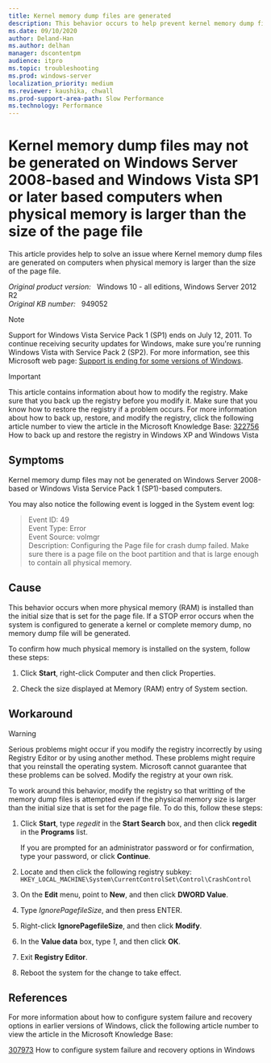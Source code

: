 ```yaml
---
title: Kernel memory dump files are generated
description: This behavior occurs to help prevent kernel memory dump files from being written to a page file where the memory dump file is larger than the page file. Workaround is to modify the registry to enable this behavior.
ms.date: 09/10/2020
author: Deland-Han
ms.author: delhan
manager: dscontentpm
audience: itpro
ms.topic: troubleshooting
ms.prod: windows-server
localization_priority: medium
ms.reviewer: kaushika, chwall
ms.prod-support-area-path: Slow Performance
ms.technology: Performance
---
```

# Kernel memory dump files may not be generated on Windows Server 2008-based and Windows Vista SP1 or later based computers when physical memory is larger than the size of the page file

This article provides help to solve an issue where Kernel memory dump files are generated on computers when physical memory is larger than the size of the page file.

_Original product version:_ &nbsp; Windows 10 - all editions, Windows Server 2012 R2  
_Original KB number:_ &nbsp; 949052

> [!NOTE]
> Support for Windows Vista Service Pack 1 (SP1) ends on July 12, 2011. To continue receiving security updates for Windows, make sure you're running Windows Vista with Service Pack 2 (SP2). For more information, see this Microsoft web page: [Support is ending for some versions of Windows](https://windows.microsoft.com/windows/help/end-support-windows-xp-sp2-windows-vista-without-service-packs).

> [!IMPORTANT]
> This article contains information about how to modify the registry. Make sure that you back up the registry before you modify it. Make sure that you know how to restore the registry if a problem occurs. For more information about how to back up, restore, and modify the registry, click the following article number to view the article in the Microsoft Knowledge Base: [322756](https://support.microsoft.com/help/322756) How to back up and restore the registry in Windows XP and Windows Vista  

## Symptoms

Kernel memory dump files may not be generated on Windows Server 2008-based or Windows Vista Service Pack 1 (SP1)-based computers.

You may also notice the following event is logged in the System event log:

> Event ID: 49  
Event Type: Error  
Event Source: volmgr  
Description: Configuring the Page file for crash dump failed. Make sure there is a page file on the boot partition and that is large enough to contain all physical memory.

## Cause

This behavior occurs when more physical memory (RAM) is installed than the initial size that is set for the page file. If a STOP error occurs when the system is configured to generate a kernel or complete memory dump, no memory dump file will be generated.

To confirm how much physical memory is installed on the system, follow these steps:

1. Click **Start**, right-click Computer and then click Properties.

2. Check the size displayed at Memory (RAM) entry of System section.

## Workaround

> [!WARNING]
> Serious problems might occur if you modify the registry incorrectly by using Registry Editor or by using another method. These problems might require that you reinstall the operating system. Microsoft cannot guarantee that these problems can be solved. Modify the registry at your own risk.

To work around this behavior, modify the registry so that writting of the memory dump files is attempted even if the physical memory size is larger than the initial size that is set for the page file. To do this, follow these steps:

1. Click **Start**, type *regedit* in the **Start Search** box, and then click **regedit** in the **Programs** list.

    If you are prompted for an administrator password or for confirmation, type your password, or click **Continue**.
2. Locate and then click the following registry subkey: `HKEY_LOCAL_MACHINE\System\CurrentControlSet\Control\CrashControl`

3. On the **Edit** menu, point to **New**, and then click **DWORD Value**.

4. Type *IgnorePagefileSize*, and then press ENTER.

5. Right-click **IgnorePagefileSize**, and then click **Modify**.

6. In the **Value data** box, type *1*, and then click **OK**.

7. Exit **Registry Editor**.

8. Reboot the system for the change to take effect.

## References

For more information about how to configure system failure and recovery options in earlier versions of Windows, click the following article number to view the article in the Microsoft Knowledge Base:

[307973](https://support.microsoft.com/help/307973) How to configure system failure and recovery options in Windows
